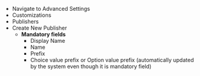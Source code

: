 
- Navigate to Advanced Settings
- Customizations
- Publishers
- Create New Publisher
    - **Mandatory fields**
        - Display Name
        - Name
        - Prefix
        - Choice value prefix or Option value prefix (automatically updated by the system even though it is mandatory field)
